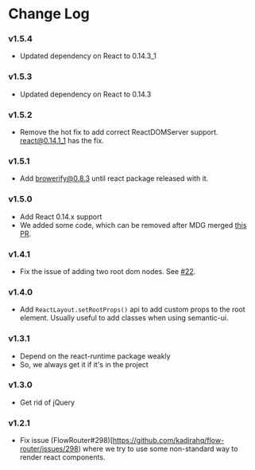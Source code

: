 # Change Log

### v1.5.4
* Updated dependency on React to 0.14.3_1

### v1.5.3
* Updated dependency on React to 0.14.3

### v1.5.2
* Remove the hot fix to add correct ReactDOMServer support. react@0.14.1_1 has the fix.

### v1.5.1
* Add browerify@0.8.3 until react package released with it.

### v1.5.0
* Add React 0.14.x support
* We added some code, which can be removed after MDG merged [this PR](https://github.com/meteor/react-packages/pull/124).

### v1.4.1

* Fix the issue of adding two root dom nodes. See [#22](https://github.com/kadirahq/meteor-react-layout/issues/22).

### v1.4.0

* Add `ReactLayout.setRootProps()` api to add custom props to the root element. Usually useful to add classes when using semantic-ui.

### v1.3.1
* Depend on the react-runtime package weakly
* So, we always get it if it's in the project

### v1.3.0
* Get rid of jQuery

### v1.2.1

* Fix issue (FlowRouter#298)[https://github.com/kadirahq/flow-router/issues/298) where we try to use some non-standard way to render react components.
